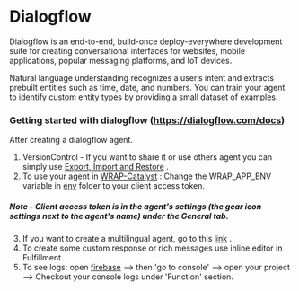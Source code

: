 # Dialogflow

Dialogflow is an end-to-end, build-once deploy-everywhere development suite for creating conversational interfaces for websites, mobile applications, popular messaging platforms, and IoT devices.

Natural language understanding recognizes a user’s intent and extracts prebuilt entities such as time, date, and numbers. You can train your agent to identify custom entity types by providing a small dataset of examples.

### Getting started with dialogflow (https://dialogflow.com/docs)

After creating a dialogflow agent. 
1. VersionControl - If you want to share it or use others agent you can simply use  [Export, Import and Restore](https://dialogflow.com/docs/agents/export-import-restore)  .    
2. To use your agent in [WRAP-Catalyst](https://github.com/weathernews/WRAP-Catalyst/tree/prajjwal_chatbot/) : Change the WRAP_APP_ENV variable in [env](https://github.com/weathernews/WRAP-Catalyst/tree/prajjwal_chatbot/env) folder to your client access token. 
##### Note - Client access token is in the agent's settings (the gear icon settings next to the agent's name) under the General tab.
3. If you want to create a multilingual agent, go to this [link](https://dialogflow.com/docs/agents/multilingual) .
4. To create some custom response or rich messages use inline editor in Fulfillment.
5. To see logs: open [firebase](https://console.firebase.google.com) --> then 'go to console' --> open your project --> Checkout your console logs under 'Function' section. 
